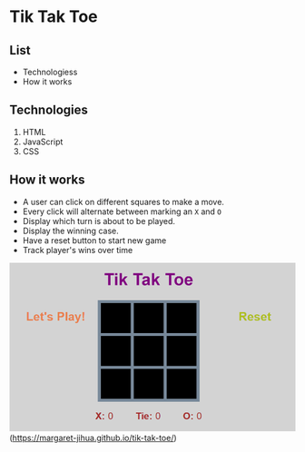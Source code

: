 # Tik Tak Toe

## List
* Technologiess
* How it works

## Technologies
1. HTML
2. JavaScript
3. CSS

## How it works
* A user can click on different squares to make a move.
* Every click will alternate between marking an `X` and `O`
* Display which turn is about to be played.
* Display the winning case.
* Have a reset button to start new game
* Track player's wins over time

<img src="Tik_Tak_Toe.png" alt="preview">(https://margaret-jihua.github.io/tik-tak-toe/)

